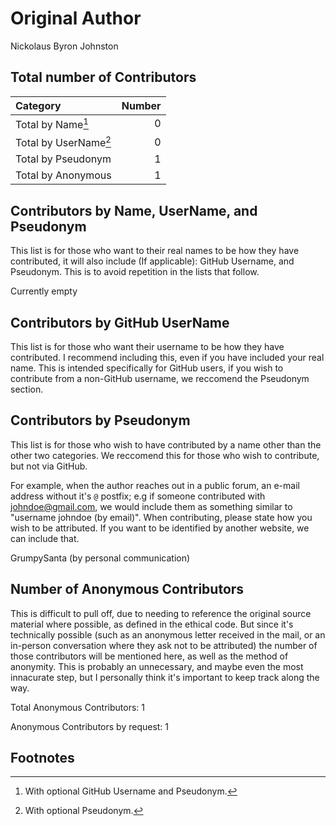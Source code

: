 # Original Author

Nickolaus Byron Johnston


## Total number of Contributors

| Category  | Number |
| :--- | ---: |
| Total by Name[^1]     | 0 |
| Total by UserName[^2] | 0 |
| Total by Pseudonym    | 1 |
| Total by Anonymous    | 1 |


## Contributors by Name, UserName, and Pseudonym

This list is for those who want to their real names to be how they have contributed, it will also include (If applicable): GitHub Username, and Pseudonym. This is to avoid repetition in the lists that follow.

Currently empty


## Contributors by GitHub UserName

This list is for those who want their username to be how they have contributed. I recommend including this, even if you have included your real name. This is intended specifically for GitHub users, if you wish to contribute from a non-GitHub username, we reccomend the Pseudonym section.


## Contributors by Pseudonym

This list is for those who wish to have contributed by a name other than the other two categories. We reccomend this for those who wish to contribute, but not via GitHub. 

For example, when the author reaches out in a public forum, an e-mail address without it's `@` postfix; e.g if someone contributed with johndoe@gmail.com, we would include them as something similar to "username johndoe (by email)". When contributing, please state how you wish to be attributed. If you want to be identified by another website, we can include that.

GrumpySanta (by personal communication)


## Number of Anonymous Contributors

This is difficult to pull off, due to needing to reference the original source material where possible, as defined in the ethical code. But since it's technically possible (such as an anonymous letter received in the mail, or an in-person conversation where they ask not to be attributed) the number of those contributors will be mentioned here, as well as the method of anonymity. This is probably an unnecessary, and maybe even the most innacurate step, but I personally think it's important to keep track along the way.

Total Anonymous Contributors: 1

Anonymous Contributors by request: 1


## Footnotes

[^1]: With optional GitHub Username and Pseudonym.
[^2]: With optional Pseudonym.

